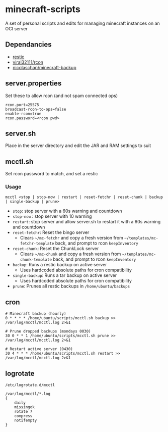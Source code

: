 # minecraft-scripts

A set of personal scripts and edits for managing minecraft instances on an OCI server

## Dependancies

* [restic](https://restic.net/)
* [viral32111/rcon](https://github.com/viral32111/rcon)
* [nicolaschan/minecraft-backup](https://github.com/nicolaschan/minecraft-backup)

## server.properties

Set these to allow rcon (and not spam connected ops)
```properties
rcon.port=25575
broadcast-rcon-to-ops=false
enable-rcon=true
rcon.password=<rcon pwd>
```

## server.sh

Place in the server directory and edit the JAR and RAM settings to suit

## mcctl.sh

Set rcon password to match, and set a restic

### Usage

`mcctl <stop | stop-now | restart | reset-fetchr | reset-chunk | backup | single-backup | prune>`

* `stop`: stop server with a 60s warning and countdown
* `stop-now` : stop server with 10 warning
* `restart`: stop server and allow server.sh to restart it with a 60s warning and countdown
* `reset-fetchr`: Reset the bingo server
  * Clears `~/mc-fetchr` and copy a fresh version from `~/templates/mc-fetchr-template` back, and prompt to rcon `keepInventory`
* `reset-chunk`: Reset the ChunkLock server
  * Clears `~/mc-chunk` and copy a fresh version from `~/templates/mc-chunk-template` back, and prompt to rcon `keepInventory`
* `backup`: Runs a restic backup on active server
  * Uses hardcoded absolute paths for cron compatibility
* `single-backup`: Runs a tar backup on active server
  * Uses hardcoded absolute paths for cron compatibility
* `prune`: Prunes all restic backups in `/home/ubuntu/backups`

## cron

```crontab
# Minecraft backup (hourly)
0 * * * * /home/ubuntu/scripts/mcctl.sh backup >> /var/log/mcctl/mcctl.log 2>&1

# Prune dropped backups (mondays 0030)
30 0 * * 1 /home/ubuntu/scripts/mcctl.sh prune >> /var/log/mcctl/mcctl.log 2>&1

# Restart active server (0430)
30 4 * * * /home/ubuntu/scripts/mcctl.sh restart >> /var/log/mcctl/mcctl.log 2>&1
```

## logrotate

`/etc/logrotate.d/mcctl`

```
/var/log/mcctl/*.log
{
    daily
    missingok
    rotate 7
    compress
    notifempty
}
```